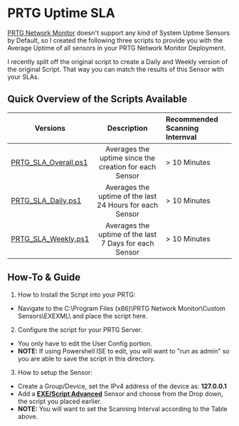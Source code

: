 # PRTG Uptime SLA
[PRTG Network Monitor](https://www.paessler.com/prtg) doesn't support any kind of System Uptime Sensors by Default, so I created the following three scripts to provide you with the Average Uptime of all sensors in your PRTG Network Monitor Deployment. 

I recently split off the original script to create a Daily and Weekly version of the original Script. That way you can match the results of this Sensor with your SLAs.

## Quick Overview of the Scripts Available 
| Versions        | Description | Recommended Scanning Internval |
|-----------------|:-----------:|:-------------------------------|
| [PRTG_SLA_Overall.ps1](https://github.com/evanlanester/PRTG-Uptime-SLA/blob/master/PRTG_SLA_Overall.ps1) | Averages the uptime since the creation for each Sensor | > 10 Minutes |
| [PRTG_SLA_Daily.ps1](https://github.com/evanlanester/PRTG-Uptime-SLA/blob/master/PRTG_SLA_Daily_v3.ps1) | Averages the uptime of the last 24 Hours for each Sensor | > 10 Minutes |
| [PRTG_SLA_Weekly.ps1](https://github.com/evanlanester/PRTG-Uptime-SLA/blob/master/PRTG_SLA_Weekly_v3.ps1) | Averages the uptime of the last 7 Days for each Sensor | > 10 Minutes |

## How-To & Guide
1. How to Install the Script into your PRTG:
  * Navigate to the C:\Program Files (x86)\PRTG Network Monitor\Custom Sensors\EXEXML\ and place the script here.
2. Configure the script for your PRTG Server.
  * You only have to edit the User Config portion.
  * **NOTE:** If using Powershell ISE to edit, you will want to "run as admin" so you are able to save the script in this directory.
3. How to setup the Sensor:
  * Create a Group/Device, set the IPv4 address of the device as: **127.0.0.1**
  * Add a **[EXE/Script Advanced](https://www.paessler.com/manuals/prtg/exe_script_advanced_sensor)** Sensor and choose from the Drop down, the script you placed earlier.
  * **NOTE:** You will want to set the Scanning Interval according to the Table above.
